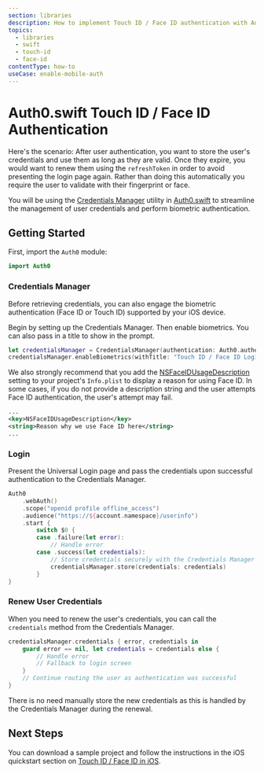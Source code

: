 ```yaml
---
section: libraries
description: How to implement Touch ID / Face ID authentication with Auth0.swift.
topics:
  - libraries
  - swift
  - touch-id
  - face-id
contentType: how-to
useCase: enable-mobile-auth
---
```

# Auth0.swift Touch ID / Face ID Authentication

Here's the scenario: After user authentication, you want to store the user's credentials and use them as long as they are valid. Once they expire, you would want to renew them using the `refreshToken` in order to avoid presenting the login page again. Rather than doing this automatically you require the user to validate with their fingerprint or face.

You will be using the [Credentials Manager](https://github.com/auth0/Auth0.swift/blob/master/Auth0/CredentialsManager.swift) utility in [Auth0.swift](https://github.com/auth0/Auth0.swift/) to streamline the management of user credentials and perform biometric authentication.

## Getting Started

First, import the `Auth0` module:

```swift
import Auth0
```

### Credentials Manager

Before retrieving credentials, you can also engage the biometric authentication (Face ID or Touch ID) supported by your iOS device.

Begin by setting up the Credentials Manager. Then enable biometrics. You can also pass in a title to show in the prompt.

```swift
let credentialsManager = CredentialsManager(authentication: Auth0.authentication())
credentialsManager.enableBiometrics(withTitle: "Touch ID / Face ID Login")
```

We also strongly recommend that you add the [NSFaceIDUsageDescription](https://developer.apple.com/library/archive/documentation/General/Reference/InfoPlistKeyReference/Articles/CocoaKeys.html#//apple_ref/doc/uid/TP40009251-SW75) setting to your project's `Info.plist` to display a reason for using Face ID. In some cases, if you do not provide a description string and the user attempts Face ID authentication, the user's attempt may fail.

```xml
...
<key>NSFaceIDUsageDescription</key>
<string>Reason why we use Face ID here</string>
...
```

### Login

Present the Universal Login page and pass the credentials upon successful authentication to the Credentials Manager.

```swift
Auth0
    .webAuth()
    .scope("openid profile offline_access")
    .audience("https://${account.namespace}/userinfo")
    .start {
        switch $0 {
        case .failure(let error):
            // Handle error
        case .success(let credentials):
            // Store credentials securely with the Credentials Manager
            credentialsManager.store(credentials: credentials)
        }
}
```

### Renew User Credentials

When you need to renew the user's credentials, you can call the `credentials` method from the Credentials Manager.

```swift
credentialsManager.credentials { error, credentials in
    guard error == nil, let credentials = credentials else {
        // Handle error
        // Fallback to login screen
    }
    // Continue routing the user as authentication was successful
}
```

There is no need manually store the new credentials as this is handled by the Credentials Manager during the renewal.

## Next Steps

You can download a sample project and follow the instructions in the iOS quickstart section on [Touch ID / Face ID in iOS](/quickstart/native/ios-swift/08-touch-id-authentication).

